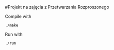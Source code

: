 #Projekt na zajęcia z Przetwarzania Rozproszonego

Compile with
```
./make
```

Run with
```
./run
```
